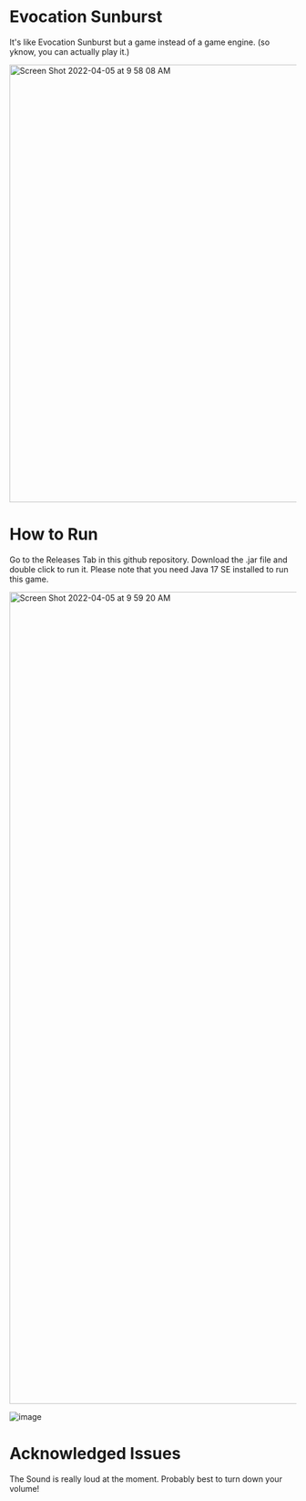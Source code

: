 # Evocation Sunburst
It's like Evocation Sunburst but a game instead of a game engine. (so yknow, you can actually play it.) 

<img width="767" alt="Screen Shot 2022-04-05 at 9 58 08 AM" src="https://user-images.githubusercontent.com/63444552/161783463-4d0bb52b-62cc-448b-b58c-6c5c8067e395.png">


# How to Run
Go to the Releases Tab in this github repository. Download the .jar file and double click to run it.
Please note that you need Java 17 SE installed to run this game.

<img width="1423" alt="Screen Shot 2022-04-05 at 9 59 20 AM" src="https://user-images.githubusercontent.com/63444552/161784068-8722a1fe-5558-4012-a378-4a0e44d4a622.png">

![image](https://user-images.githubusercontent.com/63444552/161785227-23874cf0-5cce-449e-bf73-c8e52cf86b97.png)



# Acknowledged Issues 
The Sound is really loud at the moment. Probably best to turn down your volume!
